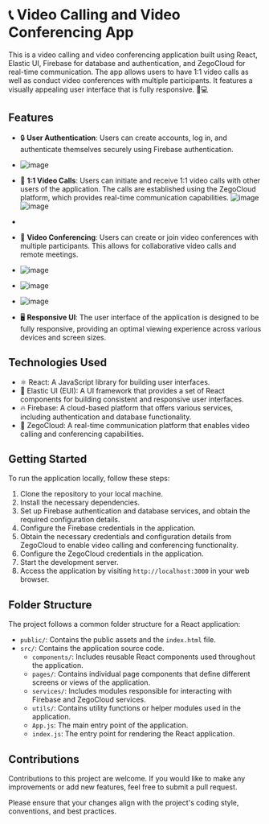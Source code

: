 # 📞 Video Calling and Video Conferencing App

This is a video calling and video conferencing application built using React, Elastic UI, Firebase for database and authentication, and ZegoCloud for real-time communication. The app allows users to have 1:1 video calls as well as conduct video conferences with multiple participants. It features a visually appealing user interface that is fully responsive. 📱💻

## Features

- 🔒 **User Authentication**: Users can create accounts, log in, and authenticate themselves securely using Firebase authentication.
- ![image](https://github.com/jiyanpatil07/video-Conferencing-app/assets/76421551/2d835639-82f8-40bf-ab13-d9c89abe5273)

- 🎥 **1:1 Video Calls**: Users can initiate and receive 1:1 video calls with other users of the application. The calls are established using the ZegoCloud platform, which provides real-time communication capabilities.
  ![image](https://github.com/jiyanpatil07/video-Conferencing-app/assets/76421551/e40151cd-3b4f-4cf3-a609-c5ee204e8cd3)
![image](https://github.com/jiyanpatil07/video-Conferencing-app/assets/76421551/68ae18ae-c18d-463b-9c00-502b9e83911c)

- 
- 🎉 **Video Conferencing**: Users can create or join video conferences with multiple participants. This allows for collaborative video calls and remote meetings.
- ![image](https://github.com/jiyanpatil07/video-Conferencing-app/assets/76421551/a8b91060-41e9-4a72-ba6c-d043ceae4281)
- ![image](https://github.com/jiyanpatil07/video-Conferencing-app/assets/76421551/3a555041-31e3-4fce-b527-2ea7708643fc)
- ![image](https://github.com/jiyanpatil07/video-Conferencing-app/assets/76421551/3dcf11ad-1fad-4aac-86e4-055a328fdffe)



- 🖥️ **Responsive UI**: The user interface of the application is designed to be fully responsive, providing an optimal viewing experience across various devices and screen sizes.

## Technologies Used

- ⚛️ React: A JavaScript library for building user interfaces.
- 💎 Elastic UI (EUI): A UI framework that provides a set of React components for building consistent and responsive user interfaces.
- 🔥 Firebase: A cloud-based platform that offers various services, including authentication and database functionality.
- 📡 ZegoCloud: A real-time communication platform that enables video calling and conferencing capabilities.

## Getting Started

To run the application locally, follow these steps:

1. Clone the repository to your local machine.
2. Install the necessary dependencies.
3. Set up Firebase authentication and database services, and obtain the required configuration details.
4. Configure the Firebase credentials in the application.
5. Obtain the necessary credentials and configuration details from ZegoCloud to enable video calling and conferencing functionality.
6. Configure the ZegoCloud credentials in the application.
7. Start the development server.
8. Access the application by visiting `http://localhost:3000` in your web browser.

## Folder Structure

The project follows a common folder structure for a React application:

- `public/`: Contains the public assets and the `index.html` file.
- `src/`: Contains the application source code.
  - `components/`: Includes reusable React components used throughout the application.
  - `pages/`: Contains individual page components that define different screens or views of the application.
  - `services/`: Includes modules responsible for interacting with Firebase and ZegoCloud services.
  - `utils/`: Contains utility functions or helper modules used in the application.
  - `App.js`: The main entry point of the application.
  - `index.js`: The entry point for rendering the React application.

## Contributions

Contributions to this project are welcome. If you would like to make any improvements or add new features, feel free to submit a pull request.

Please ensure that your changes align with the project's coding style, conventions, and best practices.
